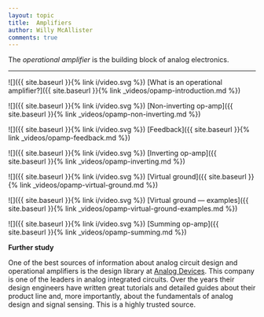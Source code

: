 ```yaml
---
layout: topic
title:  Amplifiers
author: Willy McAllister
comments: true
---
```


The *operational amplifier* is the building block of analog electronics. 

----

![]({{ site.baseurl }}{% link i/video.svg %}) [What is an operational amplifier?]({{ site.baseurl }}{% link _videos/opamp-introduction.md %})

![]({{ site.baseurl }}{% link i/video.svg %}) [Non-inverting op-amp]({{ site.baseurl }}{% link _videos/opamp-non-inverting.md %})

![]({{ site.baseurl }}{% link i/video.svg %}) [Feedback]({{ site.baseurl }}{% link _videos/opamp-feedback.md %})

![]({{ site.baseurl }}{% link i/video.svg %}) [Inverting op-amp]({{ site.baseurl }}{% link _videos/opamp-inverting.md %})

![]({{ site.baseurl }}{% link i/video.svg %}) [Virtual ground]({{ site.baseurl }}{% link _videos/opamp-virtual-ground.md %})

![]({{ site.baseurl }}{% link i/video.svg %}) [Virtual ground — examples]({{ site.baseurl }}{% link _videos/opamp-virtual-ground-examples.md %})

![]({{ site.baseurl }}{% link i/video.svg %}) [Summing op-amp]({{ site.baseurl }}{% link _videos/opamp-summing.md %})

**Further study**

One of the best sources of information about analog circuit design and operational amplifiers is the design library at [Analog Devices](http://www.analog.com/en/education/education-library/tutorials/analog-electronics.html). This company is one of the leaders in analog integrated circuits. Over the years their design engineers have written great tutorials and detailed guides about their product line and, more importantly, about the fundamentals of analog design and signal sensing. This is a highly trusted source. 
